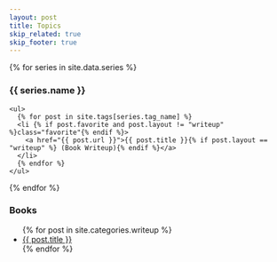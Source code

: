 ```yaml
---
layout: post
title: Topics
skip_related: true
skip_footer: true
---
```


<div id="archive">
  {% for series in site.data.series %}
    <h3 id="{{ series.tag_name }}">{{ series.name }}</h3>

    <ul>
      {% for post in site.tags[series.tag_name] %}
      <li {% if post.favorite and post.layout != "writeup" %}class="favorite"{% endif %}>
        <a href="{{ post.url }}">{{ post.title }}{% if post.layout == "writeup" %} (Book Writeup){% endif %}</a>
      </li>
      {% endfor %}
    </ul>
  {% endfor %}


  <h3 id="writeup">Books</h3>
  <ul>
    {% for post in site.categories.writeup %}
      <li {% if post.favorite %}class="favorite"{% endif %}>
        <a href="{{ post.url }}">{{ post.title }}</a>
      </li>
    {% endfor %}
  </ul>

</div>
